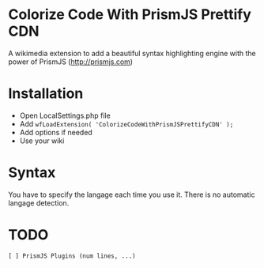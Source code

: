 Colorize Code With PrismJS Prettify CDN
=======================================

A wikimedia extension to add a beautiful syntax highlighting engine with the power of PrismJS (http://prismjs.com)


Installation
============

* Open LocalSettings.php file
* Add ``wfLoadExtension( 'ColorizeCodeWithPrismJSPrettifyCDN' );``
* Add options if needed
* Use your wiki


Syntax
======

  <source lang="php">
  <?php echo 'Hello world'; ?>
  </source>

  You have to specify the langage each time you use it. There is no automatic langage detection.


TODO
====
	[ ] PrismJS Plugins (num lines, ...)